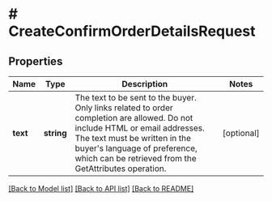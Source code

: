 # # CreateConfirmOrderDetailsRequest

## Properties

Name | Type | Description | Notes
------------ | ------------- | ------------- | -------------
**text** | **string** | The text to be sent to the buyer. Only links related to order completion are allowed. Do not include HTML or email addresses. The text must be written in the buyer&#39;s language of preference, which can be retrieved from the GetAttributes operation. | [optional]

[[Back to Model list]](../../README.md#models) [[Back to API list]](../../README.md#endpoints) [[Back to README]](../../README.md)
